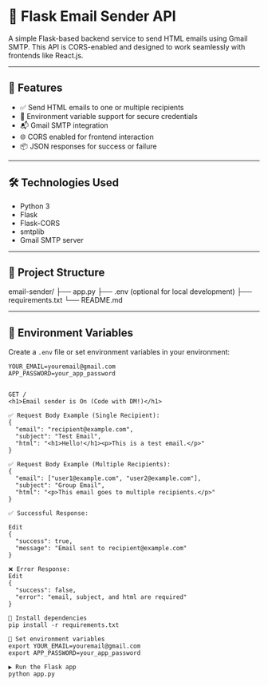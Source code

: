 # 📧 Flask Email Sender API

A simple Flask-based backend service to send HTML emails using Gmail SMTP. This API is CORS-enabled and designed to work seamlessly with frontends like React.js.

---

## 🚀 Features

- ✅ Send HTML emails to one or multiple recipients  
- 🔐 Environment variable support for secure credentials  
- 📬 Gmail SMTP integration  
- 🌐 CORS enabled for frontend interaction  
- 📦 JSON responses for success or failure  

---

## 🛠️ Technologies Used

- Python 3  
- Flask  
- Flask-CORS  
- smtplib  
- Gmail SMTP server  

---

## 📁 Project Structure
email-sender/
├── app.py
├── .env (optional for local development)
├── requirements.txt
└── README.md

---

## 🔐 Environment Variables

Create a `.env` file or set environment variables in your environment:

```env
YOUR_EMAIL=youremail@gmail.com
APP_PASSWORD=your_app_password


GET /
<h1>Email sender is On (Code with DM!)</h1>

✅ Request Body Example (Single Recipient):
{
  "email": "recipient@example.com",
  "subject": "Test Email",
  "html": "<h1>Hello!</h1><p>This is a test email.</p>"
}

✅ Request Body Example (Multiple Recipients):
{
  "email": ["user1@example.com", "user2@example.com"],
  "subject": "Group Email",
  "html": "<p>This email goes to multiple recipients.</p>"
}

✅ Successful Response:

Edit
{
  "success": true,
  "message": "Email sent to recipient@example.com"
}

❌ Error Response:
Edit
{
  "success": false,
  "error": "email, subject, and html are required"
}

🔧 Install dependencies
pip install -r requirements.txt

🔐 Set environment variables
export YOUR_EMAIL=youremail@gmail.com
export APP_PASSWORD=your_app_password

▶️ Run the Flask app
python app.py

